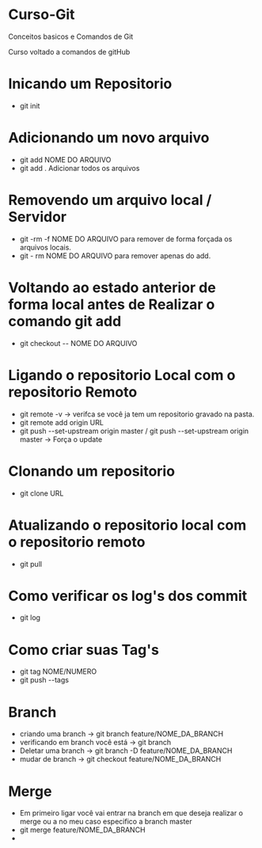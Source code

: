 # Curso-Git
Conceitos basicos e Comandos de Git


Curso voltado a comandos de gitHub 


# Inicando um Repositorio
  - git init
  
# Adicionando um novo arquivo
  - git add NOME DO ARQUIVO
  - git add . Adicionar todos os arquivos

# Removendo um arquivo local / Servidor
  - git -rm -f NOME DO ARQUIVO para remover de forma forçada os arquivos locais.
  - git - rm NOME DO ARQUIVO para remover apenas do add.
  
# Voltando ao estado anterior de forma local antes de Realizar o comando git add
  - git checkout -- NOME DO ARQUIVO

# Ligando o repositorio Local com o repositorio Remoto
  - git remote -v -> verifca se você ja tem um repositorio gravado na pasta.
  - git remote add origin URL
  - git push --set-upstream origin master / git push --set-upstream origin master -> Força o update

# Clonando um repositorio 
  - git clone URL

# Atualizando o repositorio local com o repositorio remoto
  - git pull
  
# Como verificar os log's dos commit
  - git log

# Como criar suas Tag's
  - git tag NOME/NUMERO
  - git push --tags

# Branch
  - criando uma branch -> git branch feature/NOME_DA_BRANCH
  - verificando em branch você está -> git branch
  - Deletar uma branch -> git branch -D feature/NOME_DA_BRANCH
  - mudar de branch -> git checkout feature/NOME_DA_BRANCH

# Merge
  - Em primeiro ligar você vai entrar na branch em que deseja realizar o merge ou a no meu caso especifico a branch master
  - git merge feature/NOME_DA_BRANCH
  -

